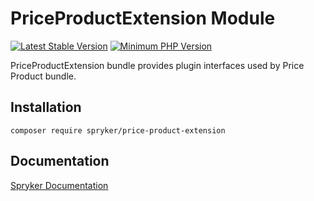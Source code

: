 # PriceProductExtension Module
[![Latest Stable Version](https://poser.pugx.org/spryker/price-product-extension/v/stable.svg)](https://packagist.org/packages/spryker/price-product-extension)
[![Minimum PHP Version](https://img.shields.io/badge/php-%3E%3D%207.4-8892BF.svg)](https://php.net/)

PriceProductExtension bundle provides plugin interfaces used by Price Product bundle.

## Installation

```
composer require spryker/price-product-extension
```

## Documentation

[Spryker Documentation](https://docs.spryker.com)
